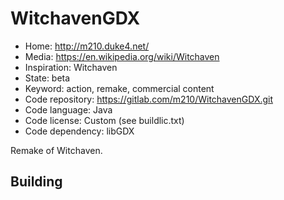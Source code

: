 # WitchavenGDX

- Home: http://m210.duke4.net/
- Media: https://en.wikipedia.org/wiki/Witchaven
- Inspiration: Witchaven
- State: beta
- Keyword: action, remake, commercial content
- Code repository: https://gitlab.com/m210/WitchavenGDX.git
- Code language: Java
- Code license: Custom (see buildlic.txt)
- Code dependency: libGDX

Remake of Witchaven.

## Building
